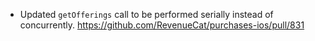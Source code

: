 - Updated `getOfferings` call to be performed serially instead of concurrently.
    https://github.com/RevenueCat/purchases-ios/pull/831
